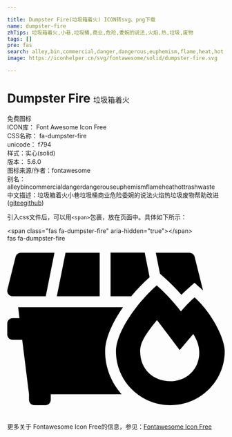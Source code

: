 ```yaml
---

title: Dumpster Fire(垃圾箱着火) ICON转svg、png下载
name: dumpster-fire
zhTips: 垃圾箱着火,小巷,垃圾桶,商业,危险,委婉的说法,火焰,热,垃圾,废物
tags: []
pre: fas
search: alley,bin,commercial,danger,dangerous,euphemism,flame,heat,hot,trash,waste
image: https://iconhelper.cn/svg/fontawesome/solid/dumpster-fire.svg

---
```


# Dumpster Fire  <small style="font-size: 60%;font-weight: 100">垃圾箱着火</small>


<div class="detail-page">
<p>
<span><span class="badge-success badge">免费图标</span> </span>
<br/>
<span>
ICON库：
<span class="badge-secondary badge">Font Awesome Icon Free</span> 
</span>
<br/>
<span>
CSS名称：
<span class="badge-secondary badge">fa-dumpster-fire</span> 
</span>
<br/>
<span>
unicode：
<span class="badge-secondary badge">f794</span> 
<copy-btn content='f794' btn-title=""></copy-btn>
<copy-btn :content='String.fromCodePoint(parseInt("f794", 16))' btn-title="复制U"></copy-btn>
</span><br/><span>样式：<span class="badge-light badge">实心(solid)</span></span>
<br/>
<span>
版本：
<span class="badge-secondary badge">5.6.0</span> 
</span>
<br/>
<span>图标来源/作者：<span class="badge-light badge">fontawesome</span></span> 
<br/>
<span>别名：<span class="badge-light badge">alley</span><span class="badge-light badge">bin</span><span class="badge-light badge">commercial</span><span class="badge-light badge">danger</span><span class="badge-light badge">dangerous</span><span class="badge-light badge">euphemism</span><span class="badge-light badge">flame</span><span class="badge-light badge">heat</span><span class="badge-light badge">hot</span><span class="badge-light badge">trash</span><span class="badge-light badge">waste</span></span><br/><span class="zh-detail">中文描述：<span class="badge-primary badge">垃圾箱着火</span><span class="badge-primary badge">小巷</span><span class="badge-primary badge">垃圾桶</span><span class="badge-primary badge">商业</span><span class="badge-primary badge">危险</span><span class="badge-primary badge">委婉的说法</span><span class="badge-primary badge">火焰</span><span class="badge-primary badge">热</span><span class="badge-primary badge">垃圾</span><span class="badge-primary badge">废物</span><span class="help-link"><span>帮助改进</span>(<a href="https://gitee.com/liuwave/icon-helper/edit/master/json/fontawesome/solid/dumpster-fire.json" target="_blank" rel="noopener noreferrer">gitee</a><a href="https://github.com/liuwave/icon-helper/edit/master/json/fontawesome/solid/dumpster-fire.json" target="_blank" rel="noopener noreferrer">github</a></span>)</span><br/>
</p>
</div>
<div class="alert alert-dark">
  <i class="fas fa-dumpster-fire fa-xs"></i>
  <i class="fas fa-dumpster-fire fa-sm"></i>
  <i class="fas fa-dumpster-fire fa-lg"></i>
  <i class="fas fa-dumpster-fire fa-2x"></i>
  <i class="fas fa-dumpster-fire fa-3x"></i>
  <i class="fas fa-dumpster-fire fa-5x"></i>
  <i class="fas fa-dumpster-fire fa-7x"></i>
</div>
<div>
  <p>引入css文件后，可以用<code>&lt;span&gt;</code>包裹，放在页面中。具体如下所示：    
  </p>
  <div class="alert alert-primary" style="font-size: 14px">
    &lt;span class="fas fa-dumpster-fire" aria-hidden="true"&gt;&lt;/span&gt;
    <copy-btn content='<span class="fas fa-dumpster-fire" aria-hidden="true"></span>'></copy-btn>
  </div>
  <div class="alert alert-secondary">
    <i class="fas fa-dumpster-fire"
    style="font-size: 24px"
    aria-hidden="true"></i> fas fa-dumpster-fire
    <copy-btn content="fas fa-dumpster-fire" btn-title="复制图标名称"></copy-btn>
  </div>
</div>
<div id="svg" class="svg-wrap">
<svg xmlns="http://www.w3.org/2000/svg" viewBox="0 0 640 512"><path d="M418.7 104.1l.2-.2-14.4-72H304v128h60.8c16.2-19.3 34.2-38.2 53.9-55.8zM272 32H171.5l-25.6 128H272V32zm189.3 72.1c18.2 16.3 35.5 33.7 51.1 51.5 5.7-5.6 11.4-11.1 17.3-16.3l21.3-19 21.3 19c1.1.9 2.1 2.1 3.1 3.1-.1-.8.2-1.5 0-2.3l-24-96C549.7 37 543.3 32 536 32h-98.9l12.3 61.5 11.9 10.6zM16 160h97.3l25.6-128H40c-7.3 0-13.7 5-15.5 12.1l-24 96C-2 150.2 5.6 160 16 160zm324.6 32H32l4 32H16c-8.8 0-16 7.2-16 16v32c0 8.8 7.2 16 16 16h28l20 160v16c0 8.8 7.2 16 16 16h32c8.8 0 16-7.2 16-16v-16h208.8c-30.2-33.7-48.8-77.9-48.8-126.4 0-35.9 19.9-82.9 52.6-129.6zm210.5-28.8c-14.9 13.3-28.3 27.2-40.2 41.2-19.5-25.8-43.6-52-71-76.4-70.2 62.7-120 144.3-120 193.6 0 87.5 71.6 158.4 160 158.4s160-70.9 160-158.4c.1-36.6-37-112.2-88.8-158.4zm-18.6 229.4c-14.7 10.7-32.9 17-52.5 17-49 0-88.9-33.5-88.9-88 0-27.1 16.5-51 49.4-91.9 4.7 5.6 67.1 88.1 67.1 88.1l39.8-47c2.8 4.8 5.4 9.5 7.7 14 18.6 36.7 10.8 83.6-22.6 107.8z"/></svg>
</div>
<detail full-name='fa-dumpster-fire'></detail>

<Vssue title="关于“Dumpster Fire”的评论" />
    
<div><p>更多关于  Fontawesome Icon Free的信息，参见：<a target="_blank" href="https://iconhelper.cn/fontawesome.html">Fontawesome Icon Free</a>
</p></div>
